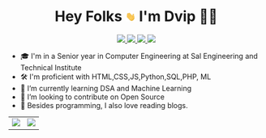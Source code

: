 <h1 align='center'>
  Hey Folks <img src="https://raw.githubusercontent.com/ABSphreak/ABSphreak/master/gifs/Hi.gif" width="20px"> I'm Dvip 👨‍💻
</h1>

<p align="center">
   <a href="https://twitter.com/dvip_patel">
    <img src=https://img.shields.io/badge/Twitter-1DA1F2?style=for-the-badge&logo=twitter&logoColor=white />
   </a>
   <a href="https://www.instagram.com/dvip_patel_21/">
    <img src=https://img.shields.io/badge/Instagram-E4405F?style=for-the-badge&logo=instagram&logoColor=white />
   </a>
   <a href="https://www.linkedin.com/in/dvip-p-1323411a8/">
    <img src=https://img.shields.io/badge/LinkedIn-0077B5?style=for-the-badge&logo=linkedin&logoColor=white />
   </a>
   <a href="mailto:sanclash425@gmail.com">
    <img src=https://img.shields.io/badge/Gmail-D14836?style=for-the-badge&logo=gmail&logoColor=white>
   </a>
</p>

- 🎓 I'm in a Senior year in Computer Engineering at Sal Engineering and Technical Institute
- 🛠 I'm proficient with HTML,CSS,JS,Python,SQL,PHP, ML
- 🌱 I’m currently learning DSA and Machine Learning
- 👯 I’m looking to contribute on Open Source
- 💬 Besides programming, I also love reading blogs.

<table align="center" cellspacing="0" cellpadding="0" border="0">
  <tr>
    <td>
      <a href="https://github.com/Dvip07">
      <img src="https://github-readme-stats.vercel.app/api?username=Dvip07&show_icons=true&include_all_commits=true&theme=tokyonight">
      <a/>
    </td>
    <td>
        <a href="https://github.com/Dvip07">
        <img src="https://github-readme-stats.vercel.app/api/top-langs/?username=Dvip07&layout=compact&theme=tokyonight">
      <a/>
    </td>
   </tr>
</table>
